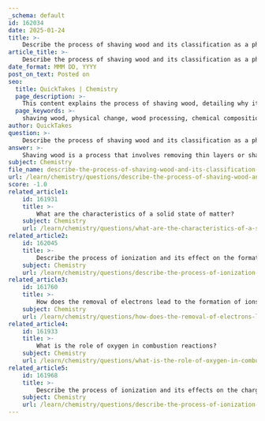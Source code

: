 ```yaml
---
_schema: default
id: 162034
date: 2025-01-24
title: >-
    Describe the process of shaving wood and its classification as a physical change.
article_title: >-
    Describe the process of shaving wood and its classification as a physical change.
date_format: MMM DD, YYYY
post_on_text: Posted on
seo:
  title: QuickTakes | Chemistry
  page_description: >-
    This content explains the process of shaving wood, detailing why it is classified as a physical change, focusing on the preservation of chemical identity, reversibility, and comparison with other physical changes.
  page_keywords: >-
    shaving wood, physical change, wood processing, chemical composition, wood shavings, reversible change, physical alteration, cellulose, lignin, hemicellulose, wood identity, examples of physical changes
author: QuickTakes
question: >-
    Describe the process of shaving wood and its classification as a physical change.
answer: >-
    Shaving wood is a process that involves removing thin layers or shavings from a piece of wood using a sharp tool, such as a knife or a plane. This action alters the shape and size of the wood but does not change its chemical composition. \n\n### Classification as a Physical Change\n\nThe shaving of wood is classified as a **physical change** for several reasons:\n\n1. **Chemical Identity**: The wood remains wood throughout the process. Its chemical formula, which is primarily composed of cellulose, lignin, and hemicellulose, does not change. The material retains its identity as wood, just in smaller pieces.\n\n2. **Reversibility**: Physical changes are often reversible. For instance, if you were to glue the shavings back together, you could potentially restore the original piece of wood, demonstrating that no new substance has been formed.\n\n3. **Nature of Change**: Physical changes involve alterations in form, shape, or appearance without affecting the underlying chemical structure. Shaving wood changes its dimensions and surface texture but does not create a new substance.\n\n4. **Examples of Physical Changes**: Other examples of physical changes include melting ice, boiling water, and shredding paper. In each case, the material's chemical identity remains intact despite changes in form.\n\nIn summary, shaving wood is a clear example of a physical change because it alters the wood's form without changing its chemical composition.
subject: Chemistry
file_name: describe-the-process-of-shaving-wood-and-its-classification-as-a-physical-change.md
url: /learn/chemistry/questions/describe-the-process-of-shaving-wood-and-its-classification-as-a-physical-change
score: -1.0
related_article1:
    id: 161931
    title: >-
        What are the characteristics of a solid state of matter?
    subject: Chemistry
    url: /learn/chemistry/questions/what-are-the-characteristics-of-a-solid-state-of-matter
related_article2:
    id: 162045
    title: >-
        Describe the process of ionization and its effect on the formation of ions.
    subject: Chemistry
    url: /learn/chemistry/questions/describe-the-process-of-ionization-and-its-effect-on-the-formation-of-ions
related_article3:
    id: 161760
    title: >-
        How does the removal of electrons lead to the formation of ions?
    subject: Chemistry
    url: /learn/chemistry/questions/how-does-the-removal-of-electrons-lead-to-the-formation-of-ions
related_article4:
    id: 161933
    title: >-
        What is the role of oxygen in combustion reactions?
    subject: Chemistry
    url: /learn/chemistry/questions/what-is-the-role-of-oxygen-in-combustion-reactions
related_article5:
    id: 161968
    title: >-
        Describe the process of ionization and its effects on the charge of particles.
    subject: Chemistry
    url: /learn/chemistry/questions/describe-the-process-of-ionization-and-its-effects-on-the-charge-of-particles
---
```


&nbsp;